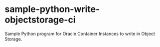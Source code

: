 # sample-python-write-objectstorage-ci
Sample Python program for Oracle Container Instances to write in Object Storage.
